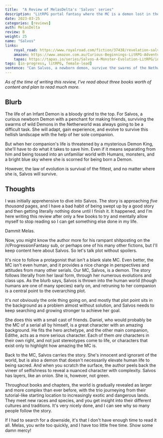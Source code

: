 ```yaml
---
title:  "A Review of MelasDelta's 'Salvos' series"
description: "LitRPG portal fantasy where the MC is a demon lost in the world of mortals."
date: 2023-03-25
categories: [reviews]
auth: MelasDelta
review: B
weight: 25
name: "Salvos"
links:
    royal_road: https://www.royalroad.com/fiction/37438/revelation-salvos-a-monster-evolution-litrpg
    amazon: https://www.amazon.com.au/Curious-Beginnings-LitRPG-Adventure-Salvos-ebook/dp/B08SQD1DLR
    tapas: https://tapas.io/series/Salvos-A-Monster-Evolution-LitRPG/info
tags: [in-progress, litRPG, female-lead]
sentence: "Can Salvos, a newborn demon, survive the swarms of the Nethworld? When cast to the human realm, will she find her way home?"
---
```


*As of the time of writing this review, I've read about three books worth of content and plan to read much more.*

## Blurb

The life of an Infant Demon is a bloody grind to the top. For Salvos, a curious newborn Demon with a penchant for making friends, surviving the swarms of wild Demons in the Netherworld was always going to be a difficult task. She will adapt, gain experience, and evolve to survive this hellish landscape with the help of her sole companion.

But when her companion's life is threatened by a mysterious Demon King, she'll have to do what it takes to save him. Even if it means separating from him and being tossed into an unfamiliar world with Humans, monsters, and a bright blue sky where she is scorned for being born a Demon.

However, the law of evolution is survival of the fittest, and no matter where she is, Salvos will survive.

## Thoughts

I was initially apprehensive to dive into Salvos. The story is approaching *five thousand* pages, and I have a bad habit of being swept up by a good story and then getting literally nothing done until I finish it. It happened, and I'm here writing this review after only a few books to try and mentally allow myself to stop reading so I can get something else done in my life.

Dammit Melas.

Now, you might know the author more for his rampant shitposting on the /r/ProgressionFantasy sub, or perhaps one of his many other fictions, but I'll keep content here about Salvos. So let's talk plot without spoilers.

It's nice to follow a protagonist that isn't a blank slate MC. Even better, the MC isn't even human, and it provides a nice change in perspectives and attitudes from many other serials. Our MC, Salvos, is a demon. The story follows literally from her laval form, through her numerous evolutions and class ups. As the blurb says, Salvos is thrown into the human world (though humans are one of many species) early on, and retruning to her companion is a central point to the overarching plot. 

It's *not* obviously the onle thing going on, and mostly that plot point sits in the background as a problem almost without solution, and Salvos needs to keep searching and growing stronger to achieve her goal.

She does this with a small cast of friends. Daniel, who would probably be the MC of a serial all by himself, is a great character with an amazing background. He fits the hero archetype, and the other main companion, Edithe, acts as a more serious character. Each of them *are* characters in their own right, and not just stereotypes come to life, or characters that exist only to highlight how amazing the MC is.

Back to the MC, Salvos carries the story. She's innocent and ignorant of the world, but is also a demon that doesn't necessarily elevate human life to being sacred. And when you scratch the surface, the author peels back the vineer of selfishness to reveal a nuanced character with complexity. Salvos has layers, like an onion. She is, however, not green.

Throughout books and chapters, the world is gradually revealed as larger and more complex than ever before, with the trio journeying from their tutorial-like starting location to increasingly exotic and dangerous lands. They meet new races and species, and you get insight into their different cultures and traditions. It's very nicely done, and I can see why so many people follow the story.

If I had to search for a downside, it's that I don't have enough time to read it all. Melas, you write too quickly, and I have too little free time. Show some damn mercy!